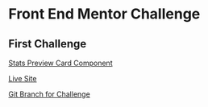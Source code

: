 # Front End Mentor Challenge
## First Challenge


[Stats Preview Card Component](https://www.frontendmentor.io/challenges/stats-preview-card-component-8JqbgoU62)


[Live Site](https://brandonpretelt.com/festatspreviewcard/index.html)


[Git Branch for Challenge](hhttps://github.com/brandonpretelt/fementor-challenges/tree/first-challenge)
